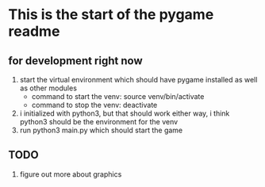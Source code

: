 # This is the start of the pygame readme

## for development right now
1. start the virtual environment which should have pygame installed as well as other modules
    * command to start the venv: source venv/bin/activate
    * command to stop the venv: deactivate
2. i initialized with python3, but that should work either way, i think python3 should be the environment for the venv
3. run python3 main.py which should start the game

## TODO
1. figure out more about graphics
